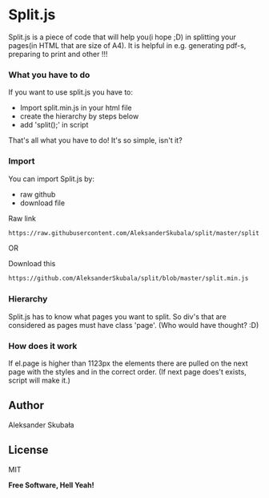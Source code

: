 # Split.js

Split.js is a piece of code that will help you(i hope ;D) in splitting your pages(in HTML that are size of A4). It is helpful in e.g. generating pdf-s, preparing to print and other !!!

### What you have to do

If you want to use split.js you have to:
  - Import split.min.js in your html file
  - create the hierarchy by steps below
  - add 'split();' in script

That's all what you have to do! It's so simple, isn't it?

### Import

You can import Split.js by:
 - raw github
 - download file

Raw link
```sh
https://raw.githubusercontent.com/AleksanderSkubala/split/master/split.min.js
```

OR

Download this
```sh
https://github.com/AleksanderSkubala/split/blob/master/split.min.js
```

### Hierarchy
Split.js has to know what pages you want to split. So div's that are considered as pages must have class 'page'. (Who would have thought? :D)

### How does it work

If el.page is higher than 1123px the elements there are pulled on the next page with the styles and in the correct order. (If next page does't exists, script will make it.)

Author
----
Aleksander Skubała

License
----
MIT


**Free Software, Hell Yeah!**
